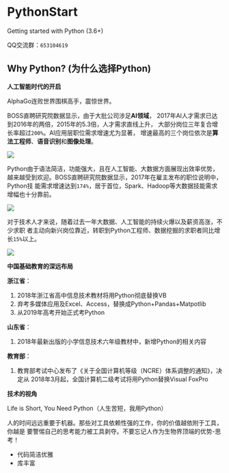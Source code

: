 # PythonStart
Getting started with Python (3.6+)

QQ交流群：`653104619`

## Why Python? (为什么选择Python)

**人工智能时代的开启**

AlphaGo连败世界围棋高手，震惊世界。

BOSS直聘研究院数据显示，由于大批公司涉足**AI领域**，
2017年AI人才需求已达到2016年的两倍，2015年的5.3倍，人才需求直线上升，
大部分岗位三年复合增长率超过`200%`。AI应用层职位需求增速尤为显著，
增速最高的三个岗位依次是**算法工程师**、**语音识别**和**图像处理**。

![](https://raw.githubusercontent.com/leven-cn/PythonStart/v0.0.1/figures/fig-0001.png)

Python由于语法简洁，功能强大，且在人工智能、大数据方面展现出效率优势，
越来越受到欢迎。BOSS直聘研究院数据显示，2017年在雇主发布的职位说明中，Python技
能需求增速达到`174%`，居于首位，Spark、Hadoop等大数据技能需求增幅也十分靠前。

![](https://raw.githubusercontent.com/leven-cn/PythonStart/v0.0.1/figures/fig-0002.png)

对于技术人才来说，随着过去一年大数据、人工智能的持续火爆以及薪资高涨，不少求职
者主动向新兴岗位靠近，转职到Python工程师、数据挖掘的求职者同比增长`15%`以上。

![](https://raw.githubusercontent.com/leven-cn/PythonStart/v0.0.1/figures/fig-0003.png)

**中国基础教育的深远布局**

**浙江省**：

1. 2018年浙江省高中信息技术教材将用Python彻底替换VB
2. 弃考多媒体应用及Excel、Access，替换成Python+Pandas+Matpotlib
3. 从2019年高考开始正式考Python

**山东省**：

1. 2018年最新出版的小学信息技术六年级教材中，新增Python的相关内容

**教育部**：

1. 教育部考试中心发布了《关于全国计算机等级（NCRE）体系调整的通知》，决定从
2018年3月起，全国计算机二级考试将用Python替换Visual FoxPro

**技术的视角**

Life is Short, You Need Python（人生苦短，我用Python）

人的时间远远重要于机器。那些对工具依赖性强的工作，你的价值越依附于工具，你越是
要警惕自己的思考能力被工具剥夺。不要忘记人作为生物界顶端的优势-思考！

- 代码简洁优雅
- 库丰富
